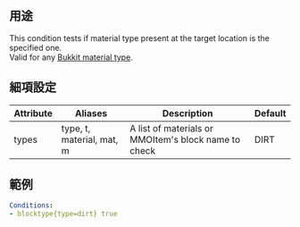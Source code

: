 ## 用途
This condition tests if material type present at the target location is the specified one.  
Valid for any [Bukkit material type](https://hub.spigotmc.org/javadocs/spigot/org/bukkit/Material.html).


## 細項設定

| Attribute | Aliases   | Description | Default |
|-----------|---------------------------|------------------------------------------------------|---------|
| types | type, t, material, mat, m | A list of materials or MMOItem's block name to check | DIRT|


## 範例

```yaml
Conditions:
- blocktype{type=dirt} true
```